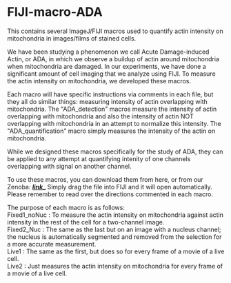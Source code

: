 # FIJI-macro-ADA
This contains several ImageJ/FIJI macros used to quantify actin intensity on mitochondria in images/films of stained cells.

We have been studying a phenomenon we call Acute Damage-induced Actin, or ADA, in which we observe a buildup of actin around mitochondria when mitochondria are damaged. In our experiments, we have done a significant amount of cell imaging that we analyze using FIJI. To measure the actin intensity on mitochondria, we developed these macros.

Each macro will have specific instructions via comments in each file, but they all do similar things: measuring intensity of actin overlapping with mitochondria. The "ADA_detection" macros measure the intensity of actin overlapping with mitochondria and also the intensity of actin NOT overlapping with mitochondria in an attempt to normalize this intensity. The "ADA_quantification" macro simply measures the intensity of the actin on mitochondria.

While we designed these macros specifically for the study of ADA, they can be applied to any attempt at quantifying intenity of one channels overlapping with signal on another channel. 

To use these macros, you can download them from here, or from our Zenoba: [___link____](https://zenodo.org/records/16648726)
Simply drag the file into FIJI and it will open automatically. Please remember to read over the directions commented in each macro.


The purpose of each macro is as follows:  
Fixed1_noNuc : To measure the actin intensity on mitochondria against actin intensity in the rest of the cell for a two-channel image.  
Fixed2_Nuc : The same as the last but on an image with a nucleus channel; the nucleus is automatically segmented and removed from the selection for a more accurate measurement.   
Live1 : The same as the first, but does so for every frame of a movie of a live cell.  
Live2 : Just measures the actin intensity on mitochondria for every frame of a movie of a live cell.   

